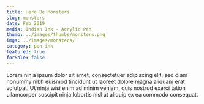 ```yaml
---
title: Here Be Monsters
slug: monsters
date: Feb 2019
media: Indian Ink - Acrylic Pen
thumb: ../images/thumbs/monsters.png
imgs: ../images/monsters/
category: pen-ink
featured: true
forSale: false
---
```


Lorem ninja ipsum dolor sit amet, consectetuer adipiscing elit, sed diam nonummy nibh euismod tincidunt ut laoreet dolore magna aliquam erat volutpat. Ut ninja wisi enim ad minim veniam, quis nostrud exerci tation ullamcorper suscipit ninja lobortis nisl ut aliquip ex ea commodo consequat.